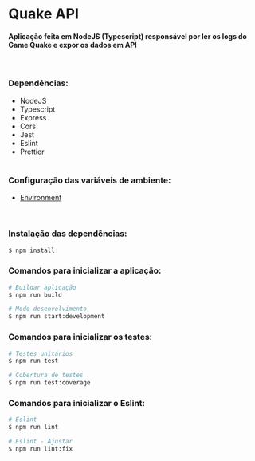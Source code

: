 # Quake API
#### Aplicação feita em NodeJS (Typescript) responsável por ler os logs do Game Quake e expor os dados em API

</br>

### Dependências:
* NodeJS
* Typescript
* Express
* Cors
* Jest
* Eslint
* Prettier

#
### Configuração das variáveis de ambiente:
 - [Environment](.env)

</br>

### Instalação das dependências:
```bash
$ npm install
```

### Comandos para inicializar a aplicação:
```bash
# Buildar aplicação
$ npm run build

# Modo desenvolvimento
$ npm run start:development
```

### Comandos para inicializar os testes:
```bash
# Testes unitários
$ npm run test

# Cobertura de testes
$ npm run test:coverage
```

### Comandos para inicializar o Eslint:
```bash
# Eslint
$ npm run lint

# Eslint - Ajustar
$ npm run lint:fix
```
